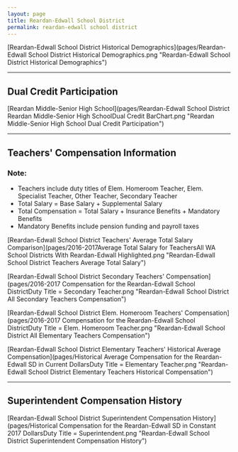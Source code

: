 ```yaml
---
layout: page
title: Reardan-Edwall School District
permalink: reardan-edwall school district
---
```



[Reardan-Edwall School District Historical Demographics](pages/Reardan-Edwall School District Historical Demographics.png "Reardan-Edwall School District Historical Demographics")

___

## Dual Credit Participation

[Reardan Middle-Senior High School](pages/Reardan-Edwall School District Reardan Middle-Senior High SchoolDual Credit BarChart.png "Reardan Middle-Senior High School Dual Credit Participation")


___

## Teachers' Compensation Information
### Note:
- Teachers include duty titles of Elem. Homeroom Teacher, Elem. Specialist Teacher, Other Teacher, Secondary Teacher
- Total Salary = Base Salary + Supplemental Salary
- Total Compensation = Total Salary + Insurance Benefits + Mandatory Benefits
- Mandatory Benefits include pension funding and payroll taxes

[Reardan-Edwall School District Teachers' Average Total Salary Comparison](pages/2016-2017Average Total Salary for TeachersAll WA School Districts With Reardan-Edwall Highlighted.png "Reardan-Edwall School District Teachers Average Total Salary")

[Reardan-Edwall School District Secondary Teachers' Compensation](pages/2016-2017 Compensation for the Reardan-Edwall School DistrictDuty Title = Secondary Teacher.png "Reardan-Edwall School District All Secondary Teachers Compensation")

[Reardan-Edwall School District Elem. Homeroom Teachers' Compensation](pages/2016-2017 Compensation for the Reardan-Edwall School DistrictDuty Title = Elem. Homeroom Teacher.png "Reardan-Edwall School District All Elementary Teachers Compensation")

[Reardan-Edwall School District Elementary Teachers' Historical Average Compensation](pages/Historical Average Compensation for the Reardan-Edwall SD in Current DollarsDuty Title = Elementary Teacher.png "Reardan-Edwall School District Elementary Teachers Historical Compensation")


___

## Superintendent Compensation History

[Reardan-Edwall School District Superintendent Compensation History](pages/Historical Compensation for the Reardan-Edwall SD in Constant 2017 DollarsDuty Title = Superintendent.png "Reardan-Edwall School District Superintendent Compensation History")

